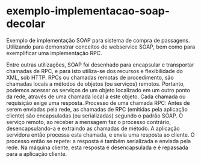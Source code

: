 # exemplo-implementacao-soap-decolar
Exemplo de implementação SOAP para sistema de compra de passagens. Utilizando para demonstrar conceitos de webservice SOAP, bem como para exemplificar
uma implementação RPC.

Entre outras utilizações, SOAP foi desenhado para encapsular e transportar chamadas de RPC, e para isto utiliza-se dos recursos e flexibilidade do XML, sob HTTP.  RPCs ou chamadas remotas de procedimento, são chamadas locais a métodos de objetos (ou serviços) remotos. Portanto, podemos acessar os serviços de um objeto localizado em um outro ponto da rede, através de uma chamada local a este objeto. Cada chamada ou requisição exige uma resposta. Processo de uma chamada RPC: Antes de serem enviadas pela rede, as chamadas de RPC (emitidas pela aplicação cliente) são encapsuladas (ou serializadas) segundo o padrão SOAP. O serviço remoto, ao receber a mensagem faz o processo contrário, desencapsulando-a e extraindo as chamadas de método. A aplicação servidora então processa esta chamada, e envia uma resposta ao cliente. O processo então se repete: a resposta é também serializada e enviada pela rede. Na máquina cliente, esta resposta é desencapsulada e é repassada para a aplicação cliente.


